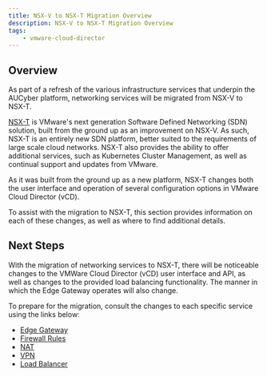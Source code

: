 ```yaml
---
title: NSX-V to NSX-T Migration Overview
description: NSX-V to NSX-T Migration Overview
tags:
    - vmware-cloud-director
---
```


## Overview

As part of a refresh of the various infrastructure services that underpin the AUCyber platform, networking services will be migrated from NSX-V to NSX-T.

[NSX-T](https://www.vmware.com/content/dam/digitalmarketing/vmware/en/pdf/products/nsx/vmware-nsx-datasheet.pdf) is VMware's next generation Software Defined Networking (SDN) solution, built from the ground up as an improvement on NSX-V. As such, NSX-T is an entirely new SDN platform, better suited to the requirements of large scale cloud networks. NSX-T also provides the ability to offer additional services, such as Kubernetes Cluster Management, as well as continual support and updates from VMware.

As it was built from the ground up as a new platform, NSX-T changes both the user interface and operation of several configuration options in VMware Cloud Director (vCD).

To assist with the migration to NSX-T, this section provides information on each of these changes, as well as where to find additional details.

## Next Steps

With the migration of networking services to NSX-T, there will be noticeable changes to the VMWare Cloud Director (vCD) user interface and API, as well as changes to the provided load balancing functionality. The manner in which the Edge Gateway operates will also change.

To prepare for the migration, consult the changes to each specific service using the links below:

- [Edge Gateway](./edge_gateway.md)
- [Firewall Rules](./firewall_rules.md)
- [NAT](./nat.md)
- [VPN](./VPN.md)
- [Load Balancer](./load_balancer.md)

